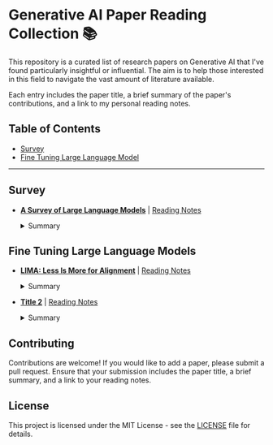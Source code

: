 # Generative AI Paper Reading Collection :books:

This repository is a curated list of research papers on Generative AI that I've found particularly insightful or influential. The aim is to help those interested in this field to navigate the vast amount of literature available. 

Each entry includes the paper title, a brief summary of the paper's contributions, and a link to my personal reading notes.

## Table of Contents

- [Survey](#survey)
- [Fine Tuning Large Language Model](#fine-tune)

-----


<a name="#survey"></a>
## Survey
- **[A Survey of Large Language Models](https://arxiv.org/pdf/2303.18223.pdf)** | [Reading Notes](https://github.com/chuckhelios/generative-ai-papers/blob/main/survey/A%20Survey%20of%20Large%20Language%20Models.md)
  <details>
  <summary>Summary</summary>

  This paper provides a comprehensive survey of Large Language Models (LLMs), discussing their pre-training, fine-tuning, utilization, and evaluation. Key points include:

  1. **Introduction**: The paper introduces the concept of LLMs, their evolution, and their impact on various fields.
  2. **Pre-training LLMs**: Discusses the process of pre-training LLMs, including data collection, model architecture, and optimization.
  3. **Adaptation Tuning**: Explores various methods for fine-tuning LLMs, such as prompt engineering, few-shot learning, and reinforcement learning from human feedback.
  4. **Utilization of LLMs**: Discusses different ways to utilize LLMs, including zero-shot, few-shot, and many-shot learning.
  5. **Evaluation of LLMs**: Delves into the evaluation of LLMs, discussing various evaluation tasks and settings.
  6. **Advanced Abilities of LLMs**: Explores three advanced abilities of LLMs: human alignment, interaction with the external environment, and tool manipulation.
  7. **Public Benchmarks and Empirical Analysis**: Introduces several comprehensive benchmarks for evaluating LLMs, including MMLU, BIG-bench, and HELM.
  8. **Conclusion and Future Directions**: Concludes by highlighting the key concepts, findings, and techniques for understanding and utilizing LLMs.

  </details>



<a name="#fine-tune"></a>
## Fine Tuning Large Language Models

- **[LIMA: Less Is More for Alignment](https://arxiv.org/pdf/2305.11206.pdf)** | [Reading Notes](https://github.com/chuckhelios/generative-ai-papers/blob/main/large_language_models_fine_tuning/LIMA%3A%20Less%20Is%20More%20for%20Alignment.md)
  <details>
  <summary>Summary</summary>

  - **Abstract & Introduction**: The authors propose LIMA, a 65B parameter language model fine-tuned on only 1,000 carefully curated prompts and responses, suggesting that most knowledge in large language models is learned during pretraining.
  - **Alignment Data & Training LIMA**: They collect a dataset of 1,000 prompts and responses for fine-tuning LIMA, introducing a special end-of-turn token (EOT) to differentiate between each speaker.
  - **Human Evaluation & Experiment Setup**: LIMA is evaluated against state-of-the-art language models, outperforming OpenAI's RLHF-based DaVinci003 and a 65B-parameter reproduction of Alpaca trained on 52,000 examples.
  - **Results & Analysis**: Despite training on 52 times more data, Alpaca 65B tends to produce less preferable outputs than LIMA. Bard produces better responses than LIMA 42% of the time.
  - **Multi-turn Dialogue**: LIMA responses are surprisingly coherent for a zero-shot chatbot, but in 6 out of 10 conversations, LIMA fails to follow the prompt within 3 interactions.
  - **Discussion**: The authors show that fine-tuning a strong pretrained language model on 1,000 carefully curated examples can produce remarkable, competitive results. However, there are limitations to this approach, including the mental effort in constructing such examples and the robustness of LIMA.

  </details>


- **[Title 2](paper-link-2)** | [Reading Notes](notes-link-2)
  <details>
  <summary>Summary</summary>

  Detailed summary of the paper and its contributions.

  </details>




## Contributing

Contributions are welcome! If you would like to add a paper, please submit a pull request. Ensure that your submission includes the paper title, a brief summary, and a link to your reading notes.

## License

This project is licensed under the MIT License - see the [LICENSE](LICENSE) file for details.
